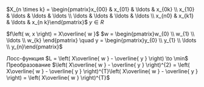 $X_{n \times k} = \begin{pmatrix}x_{00} & x_{01} & \ldots &  x_{0k} \\ x_{10} & \ldots & \ldots & \ldots \\ \ldots  & \ldots & \ldots & \ldots \\ x_{n0} & x_{k1} & \ldots & x_{n k}\end{pmatrix}$
$y \in R$

$f\left( w, x \right) = X\overline{ w }$
$w = \begin{pmatrix}w_{0} \\ w_{1} \\ \ldots \\ w_{k} \end{pmatrix} \quad y = \begin{pmatrix}y_{0} \\ y_{1} \\ \ldots \\ y_{n}\end{pmatrix}$

Лосс-функция
	$L = \left( X\overline{ w } - \overline{ y } \right) \to \min$
Преобразование
	$\left( X\overline{ w } - \overline{ y } \right)^{2} = \left( X\overline{ w } - \overline{ y } \right)^{T}\left( X\overline{ w } - \overline{ y } \right) = \left( X\overline{ w } \right)^{T}$





